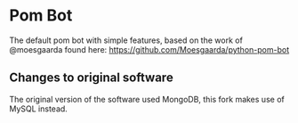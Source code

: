 # Pom Bot
The default pom bot with simple features, based on the work of @moesgaarda found here: https://github.com/Moesgaarda/python-pom-bot

## Changes to original software
The original version of the software used MongoDB, this fork makes use of MySQL instead.
